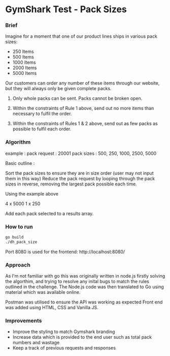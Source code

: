 # GymShark Test - Pack Sizes
### Brief

Imagine for a moment that one of our product lines ships in various pack sizes:
- 250 Items
- 500 Items
- 1000 Items
- 2000 Items
- 5000 Items


Our customers can order any number of these items through our website, but they
will always only be given complete packs.

1. Only whole packs can be sent. Packs cannot be broken open.

2. Within the constraints of Rule 1 above, send out no more items than
necessary to fulfil the order.
3. Within the constraints of Rules 1 &amp; 2 above, send out as few packs as
possible to fulfil each order.

### Algorithm
example : 
pack request : 20001
pack sizes : 500, 250, 1000, 2500, 5000

Basic outline :

Sort the pack sizes to ensure they are in size order (user may not input them in this way)
Reduce the pack request by looping through the pack sizes in reverse, removing the largest pack possible each time.

Using the example above

4 x 5000
1 x 250

Add each pack selected to a results array.

### How to run
```bash
go build
./dh_pack_size
```
Port 8080 is used for the frontend:
http://localhost:8080/
### Approach
As I'm not familiar with go this was originally written in node.js firstly solving the algorthim, and trying to resolve any inital bugs to match the rules outlined in the challenge.
The Node.js code was then translated to Go using material which was available online.

Postman was utilised to ensure the API was working as expected
Front end was added using HTML, CSS and Vanilla JS.
### Improvements
- Improve the styling to match Gymshark branding
- Increase data which is provided to the end user such as total pack numbers and wastage
- Keep a track of previous requests and responses